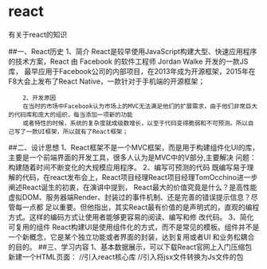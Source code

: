 # react
有关于react的知识

##一、React历史
        1、简介
        React是较早使用JavaScript构建大型、快速应用程序的技术方案，React 由 Facebook 的软件工程师 Jordan Walke 开发的一款JS库，
        最早应用于Facebook公司的内部项目，在2013年成为开源框架，2015年在F8大会上发布了React Native，一款针对于手机端的开源框架；
        
        2、开发原因
        在当时的市场中Facebook认为市场上的MVC无法满足他们的扩展需求，由于他们非常巨大的代码库和庞大的组织，每当添加一项新的功能
        或者特性的时候，系统的复杂度就成级数增长，以至于代码变得脆弱和不可预测。所以自己写了一款UI框架，所以就有了React框架；
##二、设计思想
        1、React框架不是一个MVC框架，而是用于构建组件化UI的库，主要是一个前端界面的开发工具，很多人认为是MVC中的V部分,主要解决
        问题：构建随着时间不断变化的大规模应用程序。
        2、编写可预测的代码
        既编写易于理解的代码，在react发布会上，React项目经理React项目经理TomOcchino进一步阐述React诞生的初衷，在演讲中提到，
        React最大的价值究竟是什么？是高性能虚拟DOM、服务器端Render、封装过的事件机制、还是完善的错误提示信息？尽管每一点都
        足以重要。但他指出，其实React最有价值的是声明式的，直观的编程方式。这样的编码方式让使用者能够更容易的阅读、编写和修
        改代码。
        3、简化可复用的组件
        React构建UI是使用组件化的方式，而不是常见的模板。组件并不是一个新概念，它是某个独立功能或者界面的封装，达到复用或者UI
        和业务松耦合的目的。
##三、学习内容
        1、基本数据展示，可以下载React官网上入门压缩包
        新建一个HTML页面：
        <!DOCTYPE html>
                <html>
                  <head>
                    <title>Hello React</title>
                    <script src="http://fb.me/react-0.14.7.js"></script>  //引入react核心库
                    <script src="http://fb.me/JSXTransformer-0.14.7.js"></script> //引入将jsx文件转换为Js文件的包
                  </head>
                  <body>
                    <div id="example"></div>
                    <script type="text/jsx">//React独有的jsx语法，与JavaScript不兼容
                
                      // ** 在这里替换成你的代码 **
                
                    </script>
                  </body>
                </html>
        在注释位置处，写入下面的代码：        
                var HelloWorld = React.createClass({//创建一个组件类
                          render: function() {//返回一个React方法组件树，最终渲染成HTML
                            return (
                              <p>//不是真正的DOM节点，而是React的实例
                                Hello, <input type="text" placeholder="Your name here" />!
                                It is {this.props.date.toTimeString()}
                              </p>
                            );
                          }
                        });
                        
                        setInterval(function() {
                          React.render(//模板语言转换为html
                            <HelloWorld date={new Date()} />,
                            document.getElementById('example')
                          );
                        }, 500);
        主要功能：1、模块化、可组装的组件，组件可以复用
                  2、行为与形态的分离
        
        
        
        
